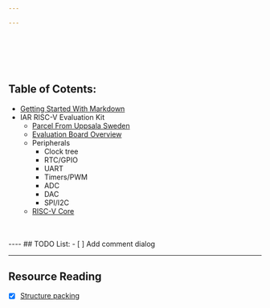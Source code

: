 ```yaml
---

---
```

<br/>
<br/>
<br/>
<br/>

## Table of Cotents:
- [Getting Started With Markdown](article/GettingStartWithMarkDown.md)
 - IAR RISC-V Evaluation Kit
    - [Parcel From Uppsala Sweden](article/01_ParcelFromUppsalaSweden/ParcelFromUppsalaSweden.md)
    - [Evaluation Board Overview](article/02_Evaluation_Board_Overview/EvaluationBoardOverview.md)
    - Peripherals
        - Clock tree
        - RTC/GPIO
        - UART
        - Timers/PWM
        - ADC
        - DAC
        - SPI/I2C 
    - [RISC-V Core](article/04_RISC_V_CORE/04_RISC_V_Core.md)



<br/>
<br/>
----  
## TODO List:  
- [ ] Add comment dialog <br/>
  
----  
## Resource Reading 
- [X] [Structure packing](http://www.catb.org/esr/structure-packing/)<br/>
